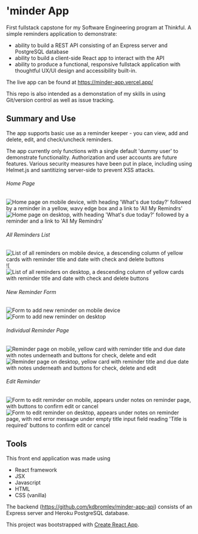# 'minder App
First fullstack capstone for my Software Engineering program at Thinkful. 
A simple reminders application to demonstrate:
* ability to build a REST API consisting of an Express server and PostgreSQL database
* ability to build a client-side React app to interact with the API
* ability to produce a functional, responsive fullstack application with thoughtful UX/UI design and accessibility built-in.

The live app can be found at https://minder-app.vercel.app/

This repo is also intended as a demonstation of my skills in using Git/version control as well as issue tracking.

## Summary and Use
The app supports basic use as a reminder keeper - you can view, add and delete, edit, and check/uncheck reminders. 

The app currently only functions with a single default 'dummy user' to demonstrate functionality. Authorization and user accounts are future features. Various security measures have been put in place, including using Helmet.js and santitizing server-side to prevent XSS attacks.

###### Home Page
![Home page on mobile device, with heading 'What's due today?' followed by a reminder in a yellow, wavy edge box and a link to 'All My Remindrs'](readme-screenshots/home-page-mobile.png)
![Home page on desktop, with heading 'What's due today?' followed by a reminder and a link to 'All My Remindrs'](readme-screenshots/home-page-desktop.png)

###### All Reminders List
![List of all reminders on mobile device, a descending column of yellow cards with reminder title and date with check and delete buttons](readme-screenshots/all-reminders-mobile.png)
![![List of all reminders on desktop, a descending column of yellow cards with reminder title and date with check and delete buttons](readme-screenshots/all-reminders-desktop.png)

###### New Reminder Form
![Form to add new reminder on mobile device](readme-screenshots/new-reminder-mobile.png)
![Form to add new reminder on desktop](readme-screenshots/new-reminder-desktop.png)

###### Individual Reminder Page
![Reminder page on mobile, yellow card with reminder title and due date with notes underneath and buttons for check, delete and edit](readme-screenshots/reminder-page-mobile.png)
![Reminder page on desktop, yellow card with reminder title and due date with notes underneath and buttons for check, delete and edit](readme-screenshots/reminder-page-desktop.png)

###### Edit Reminder
![Form to edit reminder on mobile, appears under notes on reminder page, with buttons to confirm edit or cancel](readme-screenshots/edit-reminder-mobile.png)
![Form to edit reminder on desktop, appears under notes on reminder page, with red error message under empty title input field reading 'Title is required' buttons to confirm edit or cancel](readme-screenshots/edit-reminder-desktop-error.png)

## Tools
This front end application was made using
* React framework
* JSX
* Javascript
* HTML
* CSS (vanilla)

The backend (https://github.com/kdbromley/minder-app-api) consists of an Express server and Heroku PostgreSQL database.




This project was bootstrapped with [Create React App](https://github.com/facebook/create-react-app).
